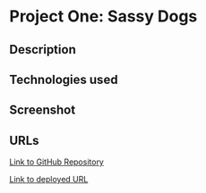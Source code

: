 # Project One: Sassy Dogs

## Description

## Technologies used

## Screenshot

## URLs

<a href="https://github.com/mlward639/Project-One-Sassy-Dogs">Link to GitHub Repository</a>

<a href="https://mlward639.github.io/Project-One-Sassy-Dogs/">Link to deployed URL</a>

